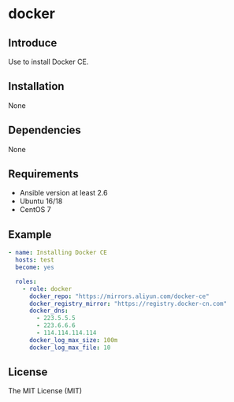 # docker

## Introduce

Use to install Docker CE.

## Installation

None

## Dependencies

None

## Requirements

* Ansible version at least 2.6
* Ubuntu 16/18
* CentOS 7

## Example

```yaml
- name: Installing Docker CE
  hosts: test
  become: yes

  roles:
    - role: docker
      docker_repo: "https://mirrors.aliyun.com/docker-ce"
      docker_registry_mirror: "https://registry.docker-cn.com"
      docker_dns:
        - 223.5.5.5
        - 223.6.6.6
        - 114.114.114.114
      docker_log_max_size: 100m
      docker_log_max_file: 10
```

## License

The MIT License (MIT)
